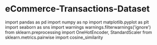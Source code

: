 # eCommerce-Transactions-Dataset

import pandas as pd
import numpy as np
import matplotlib.pyplot as plt
import seaborn as sns
import warnings
warnings.filterwarnings('ignore')
from sklearn.preprocessing import OneHotEncoder, StandardScaler
from sklearn.metrics.pairwise import cosine_similarity
